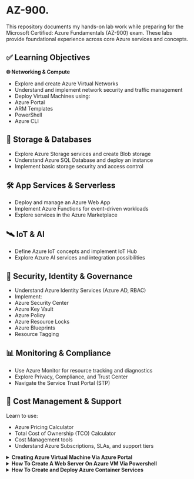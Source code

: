 # AZ-900.

This repository documents my hands-on lab work while preparing for the Microsoft Certified: Azure Fundamentals (AZ-900) exam. These labs provide foundational experience across core Azure services and concepts.

## ✅ Learning Objectives
**🌐 Networking & Compute**
- Explore and create Azure Virtual Networks
- Understand and implement network security and traffic management
- Deploy Virtual Machines using:
- Azure Portal
- ARM Templates
- PowerShell
- Azure CLI

## 💾 Storage & Databases
- Explore Azure Storage services and create Blob storage
- Understand Azure SQL Database and deploy an instance
- Implement basic storage security and access control

## 🛠️ App Services & Serverless
- Deploy and manage an Azure Web App
- Implement Azure Functions for event-driven workloads
- Explore services in the Azure Marketplace

## 🛰️ IoT & AI
- Define Azure IoT concepts and implement IoT Hub
- Explore Azure AI services and integration possibilities

## 🔐 Security, Identity & Governance
- Understand Azure Identity Services (Azure AD, RBAC)
- Implement:
- Azure Security Center
- Azure Key Vault
- Azure Policy
- Azure Resource Locks
- Azure Blueprints
- Resource Tagging

## 📊 Monitoring & Compliance
- Use Azure Monitor for resource tracking and diagnostics
- Explore Privacy, Compliance, and Trust Center
- Navigate the Service Trust Portal (STP)

## 💸 Cost Management & Support
Learn to use:
- Azure Pricing Calculator
- Total Cost of Ownership (TCO) Calculator
- Cost Management tools
- Understand Azure Subscriptions, SLAs, and support tiers

<details>
<summary><b>Creating Azure Virtual Machine Via Azure Portal</b></summary>

## STEP-BY-STEP

1. **Sign in to Azure Portal**
   - https://portal.azure.com
2. **Search for "Virtual Machines"**
   - In the top search bar, type and select Virtual Machines.
3. **Click “Create” > “Azure virtual machine”**
4.  ## Configure Basics
   - Subscription: Select your Azure subscription
   - Resource Group: Create a new one or use existing
   - Virtual machine name: e.g., myVM
   - Region: Choose your preferred Azure region
   - Availability options: Leave default unless high availability is needed
   - Image: Choose OS (e.g., Ubuntu 20.04 LTS or Windows Server 2022)
   - Size: Select based on your use (e.g., Standard_B1s for testing)
   - Authentication type:
     - SSH public key for Linux
     - Password for Windows
   - Username: e.g., azureuser
   - SSH key: Generate or paste your public key (for Linux)
     
  <img width="1875" height="905" alt="Screenshot 2025-08-04 at 4 15 50 PM" src="https://github.com/user-attachments/assets/fd7e54ff-1c0e-401c-a71a-a4355b63dce4" />


5. ## Configure Inbound Ports
   - Select SSH (22) for Linux or RDP (3389) for Windows
   - Add HTTP (80) if running a web server

6. ## Click Next through remaining tabs (Disks, Networking, etc.)
   - You can leave most settings as default for basic deployment.

7. ## Click “Review + create” > “Create”
8. ## Deployment will take a few minutes, then click “Go to resource”

  <img width="1311" height="919" alt="Screenshot 2025-08-04 at 4 18 12 PM" src="https://github.com/user-attachments/assets/98c5554b-6d64-47c7-80be-41cf6f5d519e" />


</details>

<details>
<summary><b>How To Create A Web Server On Azure VM Via Powershell</b></summary>

1. ## Run Powershell as Administrator on your VM
2. ## Run the command "Install-WindowsFeature -name Web-Server -IncludeManagementTools

<img width="625" height="186" alt="Screenshot 2025-08-05 at 11 42 39 AM" src="https://github.com/user-attachments/assets/6a1d1fbe-feef-41ed-ae7f-37a0c30c8ccc" />

<img width="487" height="127" alt="Screenshot 2025-08-05 at 11 44 33 AM" src="https://github.com/user-attachments/assets/3503f198-26e7-4d74-9e15-4f41bf826b9e" />
   
</details>


<details>

<summary><b>How To Create and Deploy Azure Container Services</b></summary>

1. - Go to All Services on your Azure portal and select containers
2. - Open Container Instances and Click on create or Add
3. - Select the resource group you want to use
4. - On Image source, select Docker Hub or other registry
5. - Input the image name and make sure to end it with /helloworld.
6. - Leave everything else on default
7. - Click on next to Networking and fill the DNS name label
   - Click on Review+Create to create your container
     
     <img width="487" height="127" alt="Screenshot 2025-08-05 at 11 44 33 AM" src="https://github.com/user-attachments/assets/b3c2ae7c-c877-4df3-bf65-2687dc4c65de" />
     <img width="487" height="127" alt="Screenshot 2025-08-05 at 11 44 33 AM" src="https://github.com/user-attachments/assets/bca18655-f15c-4f5f-9d1b-1900d3f21fb4" />











   
</details>

